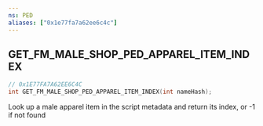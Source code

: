 ```yaml
---
ns: PED
aliases: ["0x1e77fa7a62ee6c4c"]
---
```

## GET_FM_MALE_SHOP_PED_APPAREL_ITEM_INDEX

```c
// 0x1E77FA7A62EE6C4C
int GET_FM_MALE_SHOP_PED_APPAREL_ITEM_INDEX(int nameHash);
```

Look up a male apparel item in the script metadata and return its index, or -1 if not found

